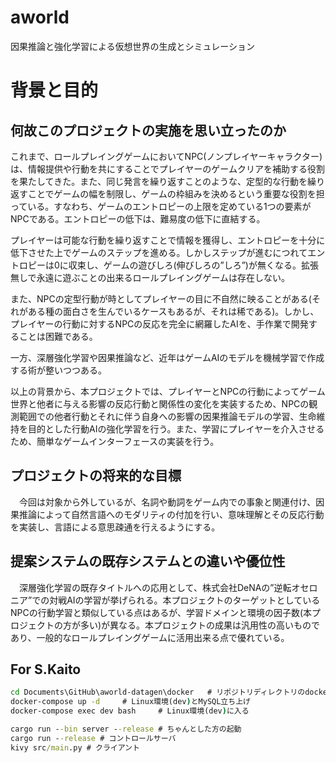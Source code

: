﻿# aworld
因果推論と強化学習による仮想世界の生成とシミュレーション

# 背景と目的

## 何故このプロジェクトの実施を思い立ったのか
これまで、ロールプレイングゲームにおいてNPC(ノンプレイヤーキャラクター)は、情報提供や行動を共にすることでプレイヤーのゲームクリアを補助する役割を果たしてきた。また、同じ発言を繰り返すことのような、定型的な行動を繰り返すことでゲームの幅を制限し、ゲームの枠組みを決めるという重要な役割を担っている。すなわち、ゲームのエントロピーの上限を定めている1つの要素がNPCである。エントロピーの低下は、難易度の低下に直結する。

プレイヤーは可能な行動を繰り返すことで情報を獲得し、エントロピーを十分に低下させた上でゲームのステップを進める。しかしステップが進むにつれてエントロピーは0に収束し、ゲームの遊びしろ(伸びしろの”しろ”)が無くなる。拡張無しで永遠に遊ぶことの出来るロールプレイングゲームは存在しない。

また、NPCの定型行動が時としてプレイヤーの目に不自然に映ることがある(それがある種の面白さを生んでいるケースもあるが、それは稀である)。しかし、プレイヤーの行動に対するNPCの反応を完全に網羅したAIを、手作業で開発することは困難である。

一方、深層強化学習や因果推論など、近年はゲームAIのモデルを機械学習で作成する術が整いつつある。

以上の背景から、本プロジェクトでは、プレイヤーとNPCの行動によってゲーム世界と他者に与える影響の反応行動と関係性の変化を実装するため、NPCの観測範囲での他者行動とそれに伴う自身への影響の因果推論モデルの学習、生命維持を目的とした行動AIの強化学習を行う。また、学習にプレイヤーを介入させるため、簡単なゲームインターフェースの実装を行う。

## プロジェクトの将来的な目標
　今回は対象から外しているが、名詞や動詞をゲーム内での事象と関連付け、因果推論によって自然言語へのモダリティの付加を行い、意味理解とその反応行動を実装し、言語による意思疎通を行えるようにする。

## 提案システムの既存システムとの違いや優位性
　深層強化学習の既存タイトルへの応用として、株式会社DeNAの”逆転オセロニア”での対戦AIの学習が挙げられる。本プロジェクトのターゲットとしているNPCの行動学習と類似している点はあるが、学習ドメインと環境の因子数(本プロジェクトの方が多い)が異なる。本プロジェクトの成果は汎用性の高いものであり、一般的なロールプレイングゲームに活用出来る点で優れている。

## For S.Kaito
``` cmd
cd Documents\GitHub\aworld-datagen\docker   # リポジトリディレクトリのdockerに入る
docker-compose up -d     # Linux環境(dev)とMySQL立ち上げ
docker-compose exec dev bash     # Linux環境(dev)に入る

cargo run --bin server --release # ちゃんとした方の起動
cargo run --release # コントロールサーバ
kivy src/main.py # クライアント
```
